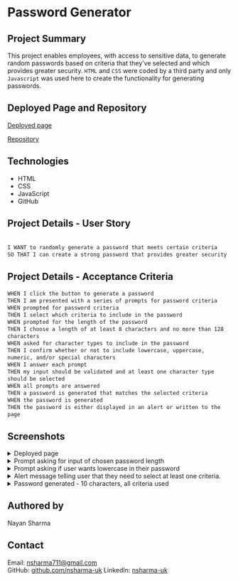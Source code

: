 # Password Generator

## Project Summary

This project enables employees, with access to sensitive data, to generate random passwords based on criteria that they’ve selected and which provides greater security. `HTML` and `CSS` were coded by a third party and only `Javascript` was used here to create the functionality for generating passwords.

## Deployed Page and Repository

[Deployed page](https://nsharma-uk.github.io/password-generator/)

[Repository](https://github.com/nsharma-uk/password-generator)

## Technologies

- HTML
- CSS
- JavaScript
- GitHub

## Project Details - User Story

```AS AN employee with access to sensitive data

I WANT to randomly generate a password that meets certain criteria
SO THAT I can create a strong password that provides greater security
```

## Project Details - Acceptance Criteria

```GIVEN I need a new, secure password
WHEN I click the button to generate a password
THEN I am presented with a series of prompts for password criteria
WHEN prompted for password criteria
THEN I select which criteria to include in the password
WHEN prompted for the length of the password
THEN I choose a length of at least 8 characters and no more than 128 characters
WHEN asked for character types to include in the password
THEN I confirm whether or not to include lowercase, uppercase, numeric, and/or special characters
WHEN I answer each prompt
THEN my input should be validated and at least one character type should be selected
WHEN all prompts are answered
THEN a password is generated that matches the selected criteria
WHEN the password is generated
THEN the password is either displayed in an alert or written to the page
```

## Screenshots

<details>
  <summary>Deployed page</summary>

![screenshot of deployed page](./assests/images/passgendeployedpage.png)

</details>

<details>
  <summary>Prompt asking for input of chosen password length</summary>

![Prompt box asking for password length](./assests/images/firstpromptbox.png)

</details>

<details>
  <summary>Prompt asking if user wants lowercase in their password</summary>

![Prompt box asking if want lowercase in password](./assests/images/lowercase.png)

</details>

<details>
  <summary>Alert message telling user that they need to select at least one criteria.</summary>

![Prompt box asking for at least one criteria](./assests/images/oops.png)

</details>

<details>
  <summary>Password generated - 10 characters, all criteria used</summary>

![Generated password shown](./assests/images/passwordgenerated.png)

</details>

## Authored by

Nayan Sharma

## Contact

Email: nsharma711@gmail.com  
GitHub: [github.com/nsharma-uk](https://github.com/nsharma-uk)
LinkedIn: [nsharma-uk](https://linkedin.com/in/nsharma-uk)
